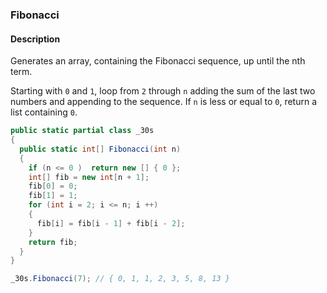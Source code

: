 ### Fibonacci

#### Description
Generates an array, containing the Fibonacci sequence, up until the nth term.

Starting with `0` and `1`, loop from `2` through `n` adding the sum of the last two numbers and appending to the sequence.
If `n` is less or equal to `0`, return a list containing `0`.

```csharp
public static partial class _30s 
{
  public static int[] Fibonacci(int n)
  {
    if (n <= 0 )  return new [] { 0 };
    int[] fib = new int[n + 1];
    fib[0] = 0;
    fib[1] = 1;
    for (int i = 2; i <= n; i ++)
    {
      fib[i] = fib[i - 1] + fib[i - 2];
    }
    return fib;
  }
}
```

```csharp
_30s.Fibonacci(7); // { 0, 1, 1, 2, 3, 5, 8, 13 }
```

